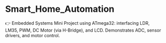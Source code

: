# Smart_Home_Automation
👉 Embedded Systems Mini Project using ATmega32: interfacing LDR, LM35, PWM, DC Motor (via H-Bridge), and LCD. Demonstrates ADC, sensor drivers, and motor control.

